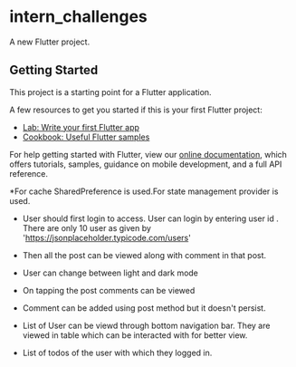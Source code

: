 # intern_challenges

A new Flutter project.

## Getting Started

This project is a starting point for a Flutter application.

A few resources to get you started if this is your first Flutter project:

- [Lab: Write your first Flutter app](https://flutter.dev/docs/get-started/codelab)
- [Cookbook: Useful Flutter samples](https://flutter.dev/docs/cookbook)

For help getting started with Flutter, view our
[online documentation](https://flutter.dev/docs), which offers tutorials,
samples, guidance on mobile development, and a full API reference.

*For cache SharedPreference is used.For state management provider is used.

* User should first login to access. User can login by entering user id . There are only 10 user as given by 'https://jsonplaceholder.typicode.com/users'
 

* Then all the post can be viewed along with comment in that post.


* User can change between light and dark mode


* On tapping the post comments can be viewed


* Comment can be added using post method but it doesn't persist.


* List of User can be viewd through bottom navigation bar. They are viewed in table which can be interacted with for better view.






* List of todos of the user with which they logged in.
